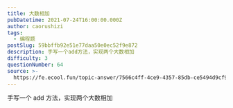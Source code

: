 ```yaml
---
title: 大数相加
pubDatetime: 2021-07-24T16:00:00.000Z
author: caorushizi
tags:
  - 编程题
postSlug: 59bbffb92e51e77daa50e0ec52f9e872
description: 手写一个add方法，实现两个大数相加
difficulty: 3
questionNumber: 64
source: >-
  https://fe.ecool.fun/topic-answer/7566c4ff-4ce9-4357-85db-ce5494d9cf90?orderBy=updateTime&order=desc&tagId=26
---
```


手写一个 add 方法，实现两个大数相加
